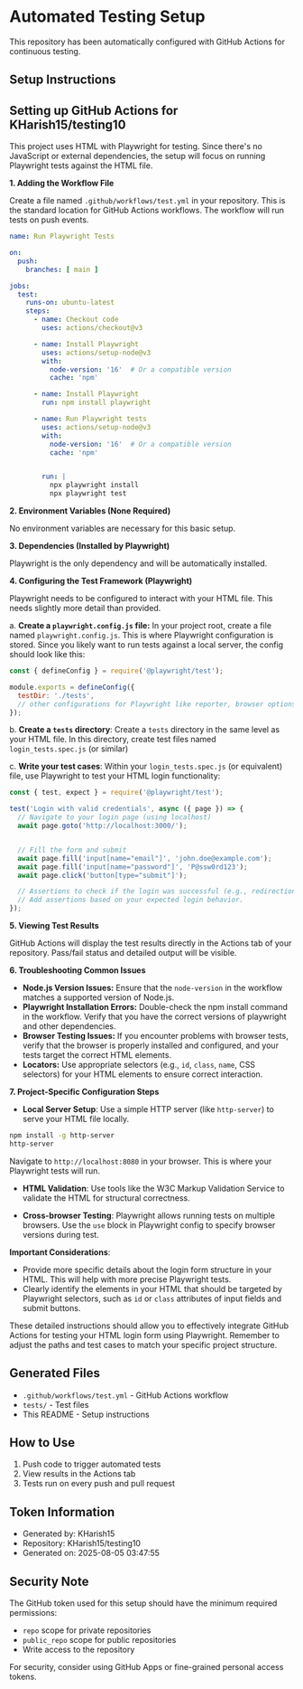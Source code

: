 # Automated Testing Setup

This repository has been automatically configured with GitHub Actions for continuous testing.

## Setup Instructions

## Setting up GitHub Actions for KHarish15/testing10

This project uses HTML with Playwright for testing.  Since there's no JavaScript or external dependencies, the setup will focus on running Playwright tests against the HTML file.

**1. Adding the Workflow File**

Create a file named `.github/workflows/test.yml` in your repository.  This is the standard location for GitHub Actions workflows.  The workflow will run tests on push events.

```yaml
name: Run Playwright Tests

on:
  push:
    branches: [ main ]

jobs:
  test:
    runs-on: ubuntu-latest
    steps:
      - name: Checkout code
        uses: actions/checkout@v3

      - name: Install Playwright
        uses: actions/setup-node@v3
        with:
          node-version: '16'  # Or a compatible version
          cache: 'npm'

      - name: Install Playwright
        run: npm install playwright

      - name: Run Playwright tests
        uses: actions/setup-node@v3
        with:
          node-version: '16'  # Or a compatible version
          cache: 'npm'


        run: |
          npx playwright install
          npx playwright test
```

**2. Environment Variables (None Required)**

No environment variables are necessary for this basic setup.

**3. Dependencies (Installed by Playwright)**

Playwright is the only dependency and will be automatically installed.

**4. Configuring the Test Framework (Playwright)**

Playwright needs to be configured to interact with your HTML file.  This needs slightly more detail than provided.

a.  **Create a `playwright.config.js` file:**  In your project root, create a file named `playwright.config.js`.  This is where Playwright configuration is stored. Since you likely want to run tests against a local server, the config should look like this:

```javascript
const { defineConfig } = require('@playwright/test');

module.exports = defineConfig({
  testDir: './tests',
  // other configurations for Playwright like reporter, browser options, etc.
});
```


b. **Create a `tests` directory**: Create a `tests` directory in the same level as your HTML file.  In this directory, create test files named `login_tests.spec.js` (or similar)



c. **Write your test cases**:  Within your `login_tests.spec.js` (or equivalent) file, use Playwright to test your HTML login functionality:

```javascript
const { test, expect } = require('@playwright/test');

test('Login with valid credentials', async ({ page }) => {
  // Navigate to your login page (using localhost)
  await page.goto('http://localhost:3000/');


  // Fill the form and submit
  await page.fill('input[name="email"]', 'john.doe@example.com');
  await page.fill('input[name="password"]', 'P@ssw0rd123');
  await page.click('button[type="submit"]');

  // Assertions to check if the login was successful (e.g., redirection).
  // Add assertions based on your expected login behavior.
});
```


**5. Viewing Test Results**

GitHub Actions will display the test results directly in the Actions tab of your repository.  Pass/fail status and detailed output will be visible.

**6. Troubleshooting Common Issues**

* **Node.js Version Issues:** Ensure that the `node-version` in the workflow matches a supported version of Node.js.
* **Playwright Installation Errors:** Double-check the npm install command in the workflow. Verify that you have the correct versions of playwright and other dependencies.
* **Browser Testing Issues:** If you encounter problems with browser tests, verify that the browser is properly installed and configured, and your tests target the correct HTML elements.
* **Locators:** Use appropriate selectors (e.g., `id`, `class`, `name`, CSS selectors) for your HTML elements to ensure correct interaction.

**7. Project-Specific Configuration Steps**

* **Local Server Setup**: Use a simple HTTP server (like `http-server`) to serve your HTML file locally.

```bash
npm install -g http-server
http-server
```

Navigate to `http://localhost:8080` in your browser. This is where your Playwright tests will run.

* **HTML Validation**: Use tools like the W3C Markup Validation Service to validate the HTML for structural correctness.

* **Cross-browser Testing**: Playwright allows running tests on multiple browsers.  Use the `use` block in Playwright config to specify browser versions during test.

**Important Considerations**:

* Provide more specific details about the login form structure in your HTML. This will help with more precise Playwright tests.
* Clearly identify the elements in your HTML that should be targeted by Playwright selectors, such as `id` or `class` attributes of input fields and submit buttons.


These detailed instructions should allow you to effectively integrate GitHub Actions for testing your HTML login form using Playwright. Remember to adjust the paths and test cases to match your specific project structure.

## Generated Files

- `.github/workflows/test.yml` - GitHub Actions workflow
- `tests/` - Test files
- This README - Setup instructions

## How to Use

1. Push code to trigger automated tests
2. View results in the Actions tab
3. Tests run on every push and pull request

## Token Information

- Generated by: KHarish15
- Repository: KHarish15/testing10
- Generated on: 2025-08-05 03:47:55

## Security Note

The GitHub token used for this setup should have the minimum required permissions:
- `repo` scope for private repositories
- `public_repo` scope for public repositories
- Write access to the repository

For security, consider using GitHub Apps or fine-grained personal access tokens.
